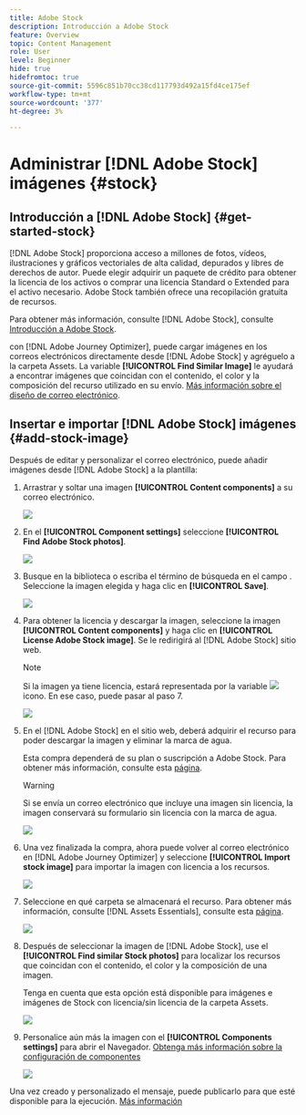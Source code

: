 ```yaml
---
title: Adobe Stock
description: Introducción a Adobe Stock
feature: Overview
topic: Content Management
role: User
level: Beginner
hide: true
hidefromtoc: true
source-git-commit: 5596c851b70cc38cd117793d492a15fd4ce175ef
workflow-type: tm+mt
source-wordcount: '377'
ht-degree: 3%

---
```


# Administrar [!DNL Adobe Stock] imágenes {#stock}

## Introducción a [!DNL Adobe Stock] {#get-started-stock}

[!DNL Adobe Stock] proporciona acceso a millones de fotos, vídeos, ilustraciones y gráficos vectoriales de alta calidad, depurados y libres de derechos de autor. Puede elegir adquirir un paquete de crédito para obtener la licencia de los activos o comprar una licencia Standard o Extended para el activo necesario. Adobe Stock también ofrece una recopilación gratuita de recursos.

Para obtener más información, consulte [!DNL Adobe Stock], consulte [Introducción a Adobe Stock](https://helpx.adobe.com/stock/get-started.html).

con [!DNL Adobe Journey Optimizer], puede cargar imágenes en los correos electrónicos directamente desde [!DNL Adobe Stock] y agréguelo a la carpeta Assets. La variable **[!UICONTROL Find Similar Image]** le ayudará a encontrar imágenes que coincidan con el contenido, el color y la composición del recurso utilizado en su envío.
[Más información sobre el diseño de correo electrónico](design-emails.md).

## Insertar e importar [!DNL Adobe Stock] imágenes {#add-stock-image}

Después de editar y personalizar el correo electrónico, puede añadir imágenes desde [!DNL Adobe Stock] a la plantilla:

1. Arrastrar y soltar una imagen **[!UICONTROL Content components]** a su correo electrónico.

   ![](assets/stock_1.png)

1. En el **[!UICONTROL Component settings]** seleccione **[!UICONTROL Find Adobe Stock photos]**.

   ![](assets/stock_2.png)

1. Busque en la biblioteca o escriba el término de búsqueda en el campo . Seleccione la imagen elegida y haga clic en **[!UICONTROL Save]**.

   ![](assets/stock_3.png)

1. Para obtener la licencia y descargar la imagen, seleccione la imagen **[!UICONTROL Content components]** y haga clic en **[!UICONTROL License Adobe Stock image]**. Se le redirigirá al [!DNL Adobe Stock] sitio web.

   >[!NOTE]
   > Si la imagen ya tiene licencia, estará representada por la variable ![](assets/stock_10.png) icono. En ese caso, puede pasar al paso 7.

   ![](assets/stock_4.png)

1. En el [!DNL Adobe Stock] en el sitio web, deberá adquirir el recurso para poder descargar la imagen y eliminar la marca de agua.

   Esta compra dependerá de su plan o suscripción a Adobe Stock. Para obtener más información, consulte esta [página](https://stock.adobe.com/plans).

   >[!WARNING]
   > Si se envía un correo electrónico que incluye una imagen sin licencia, la imagen conservará su formulario sin licencia con la marca de agua.

   ![](assets/stock_5.png)

1. Una vez finalizada la compra, ahora puede volver al correo electrónico en [!DNL Adobe Journey Optimizer] y seleccione **[!UICONTROL Import stock image]** para importar la imagen con licencia a los recursos.

   ![](assets/stock_6.png)

1. Seleccione en qué carpeta se almacenará el recurso. Para obtener más información, consulte [!DNL Assets Essentials], consulte esta [página](assets-essentials.md#get-started-assets-essentials).

   ![](assets/stock_7.png)

1. Después de seleccionar la imagen de [!DNL Adobe Stock], use el **[!UICONTROL Find similar Stock photos]** para localizar los recursos que coincidan con el contenido, el color y la composición de una imagen.

   Tenga en cuenta que esta opción está disponible para imágenes e imágenes de Stock con licencia/sin licencia de la carpeta Assets.

   ![](assets/stock_8.png)

1. Personalice aún más la imagen con el **[!UICONTROL Components settings]** para abrir el Navegador. [Obtenga más información sobre la configuración de componentes](content-components.md)

   ![](assets/stock_11.png)

Una vez creado y personalizado el mensaje, puede publicarlo para que esté disponible para la ejecución. [Más información](../messages/publish-manage-message.md)